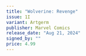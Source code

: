 ```yaml
---
title: "Wolverine: Revenge"
issue: 1I
variant: Artgerm
publisher: Marvel Comics
release_date: "Aug 21, 2024"
signed_by: ""
price: 4.99
---
```

